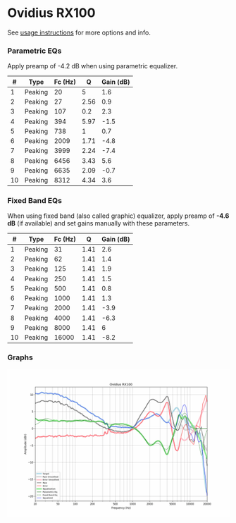 # Ovidius RX100
See [usage instructions](https://github.com/jaakkopasanen/AutoEq#usage) for more options and info.

### Parametric EQs
Apply preamp of -4.2 dB when using parametric equalizer.

|   # | Type    |   Fc (Hz) |    Q |   Gain (dB) |
|-----|---------|-----------|------|-------------|
|   1 | Peaking |        20 | 5    |         1.6 |
|   2 | Peaking |        27 | 2.56 |         0.9 |
|   3 | Peaking |       107 | 0.2  |         2.3 |
|   4 | Peaking |       394 | 5.97 |        -1.5 |
|   5 | Peaking |       738 | 1    |         0.7 |
|   6 | Peaking |      2009 | 1.71 |        -4.8 |
|   7 | Peaking |      3999 | 2.24 |        -7.4 |
|   8 | Peaking |      6456 | 3.43 |         5.6 |
|   9 | Peaking |      6635 | 2.09 |        -0.7 |
|  10 | Peaking |      8312 | 4.34 |         3.6 |

### Fixed Band EQs
When using fixed band (also called graphic) equalizer, apply preamp of **-4.6 dB** (if available) and set gains manually with these parameters.

|   # | Type    |   Fc (Hz) |    Q |   Gain (dB) |
|-----|---------|-----------|------|-------------|
|   1 | Peaking |        31 | 1.41 |         2.6 |
|   2 | Peaking |        62 | 1.41 |         1.4 |
|   3 | Peaking |       125 | 1.41 |         1.9 |
|   4 | Peaking |       250 | 1.41 |         1.5 |
|   5 | Peaking |       500 | 1.41 |         0.8 |
|   6 | Peaking |      1000 | 1.41 |         1.3 |
|   7 | Peaking |      2000 | 1.41 |        -3.9 |
|   8 | Peaking |      4000 | 1.41 |        -6.3 |
|   9 | Peaking |      8000 | 1.41 |         6   |
|  10 | Peaking |     16000 | 1.41 |        -8.2 |

### Graphs
![](./Ovidius%20RX100.png)
